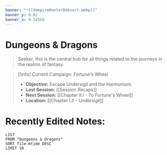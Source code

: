 ```yaml
---
banner: "![[VampireHunterDdesert.webp]]"
banner_y: 0.82
banner_x: 0.54568
---
```

# Dungeons & Dragons

> Seeker, this is the central hub for all things related to the journeys in the realms of fantasy.



> [!info] Current Campaign: Fortune's Wheel
> - **Objective:** Escape Undersigil and the Harmonium.
> - **Last Session:** [[Session Recaps]]
> - **Next Session:** [[Chapter II.I - To Fortune's Wheel]]
> - **Location:** [[Chapter I.II - Undersigil]]

# Recently Edited Notes:
```dataview
LIST
FROM "Dungeons & Dragons"
SORT file.mtime DESC
LIMIT 10
```
